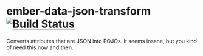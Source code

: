 # ember-data-json-transform [![Build Status](https://travis-ci.org/PrecisionNutrition/ember-data-json-transform.svg?branch=master)](https://travis-ci.org/PrecisionNutrition/ember-data-json-transform)

Converts attributes that are JSON into POJOs. It seems insane, but you kind of
need this now and then.

